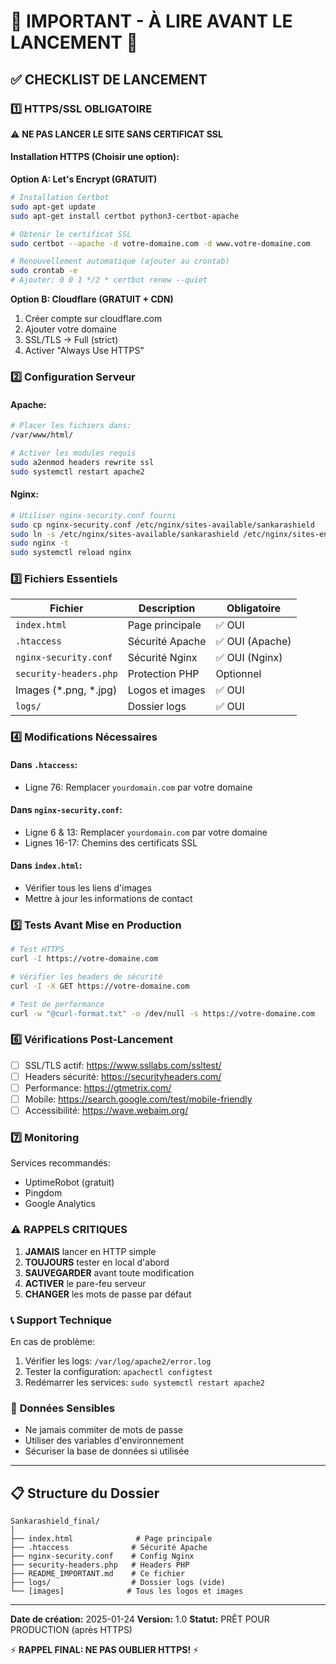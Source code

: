 # 🚨 IMPORTANT - À LIRE AVANT LE LANCEMENT 🚨

## ✅ CHECKLIST DE LANCEMENT

### 1️⃣ **HTTPS/SSL OBLIGATOIRE**
⚠️ **NE PAS LANCER LE SITE SANS CERTIFICAT SSL**

#### Installation HTTPS (Choisir une option):

**Option A: Let's Encrypt (GRATUIT)**
```bash
# Installation Certbot
sudo apt-get update
sudo apt-get install certbot python3-certbot-apache

# Obtenir le certificat SSL
sudo certbot --apache -d votre-domaine.com -d www.votre-domaine.com

# Renouvellement automatique (ajouter au crontab)
sudo crontab -e
# Ajouter: 0 0 1 */2 * certbot renew --quiet
```

**Option B: Cloudflare (GRATUIT + CDN)**
1. Créer compte sur cloudflare.com
2. Ajouter votre domaine
3. SSL/TLS → Full (strict)
4. Activer "Always Use HTTPS"

### 2️⃣ **Configuration Serveur**

#### Apache:
```bash
# Placer les fichiers dans:
/var/www/html/

# Activer les modules requis
sudo a2enmod headers rewrite ssl
sudo systemctl restart apache2
```

#### Nginx:
```bash
# Utiliser nginx-security.conf fourni
sudo cp nginx-security.conf /etc/nginx/sites-available/sankarashield
sudo ln -s /etc/nginx/sites-available/sankarashield /etc/nginx/sites-enabled/
sudo nginx -t
sudo systemctl reload nginx
```

### 3️⃣ **Fichiers Essentiels**

| Fichier | Description | Obligatoire |
|---------|-------------|-------------|
| `index.html` | Page principale | ✅ OUI |
| `.htaccess` | Sécurité Apache | ✅ OUI (Apache) |
| `nginx-security.conf` | Sécurité Nginx | ✅ OUI (Nginx) |
| `security-headers.php` | Protection PHP | Optionnel |
| Images (*.png, *.jpg) | Logos et images | ✅ OUI |
| `logs/` | Dossier logs | ✅ OUI |

### 4️⃣ **Modifications Nécessaires**

#### Dans `.htaccess`:
- Ligne 76: Remplacer `yourdomain.com` par votre domaine

#### Dans `nginx-security.conf`:
- Ligne 6 & 13: Remplacer `yourdomain.com` par votre domaine
- Lignes 16-17: Chemins des certificats SSL

#### Dans `index.html`:
- Vérifier tous les liens d'images
- Mettre à jour les informations de contact

### 5️⃣ **Tests Avant Mise en Production**

```bash
# Test HTTPS
curl -I https://votre-domaine.com

# Vérifier les headers de sécurité
curl -I -X GET https://votre-domaine.com

# Test de performance
curl -w "@curl-format.txt" -o /dev/null -s https://votre-domaine.com
```

### 6️⃣ **Vérifications Post-Lancement**

- [ ] SSL/TLS actif: https://www.ssllabs.com/ssltest/
- [ ] Headers sécurité: https://securityheaders.com/
- [ ] Performance: https://gtmetrix.com/
- [ ] Mobile: https://search.google.com/test/mobile-friendly
- [ ] Accessibilité: https://wave.webaim.org/

### 7️⃣ **Monitoring**

Services recommandés:
- UptimeRobot (gratuit)
- Pingdom
- Google Analytics

### ⚠️ **RAPPELS CRITIQUES**

1. **JAMAIS** lancer en HTTP simple
2. **TOUJOURS** tester en local d'abord
3. **SAUVEGARDER** avant toute modification
4. **ACTIVER** le pare-feu serveur
5. **CHANGER** les mots de passe par défaut

### 📞 **Support Technique**

En cas de problème:
1. Vérifier les logs: `/var/log/apache2/error.log`
2. Tester la configuration: `apachectl configtest`
3. Redémarrer les services: `sudo systemctl restart apache2`

### 🔐 **Données Sensibles**

- Ne jamais commiter de mots de passe
- Utiliser des variables d'environnement
- Sécuriser la base de données si utilisée

---

## 📋 **Structure du Dossier**

```
Sankarashield_final/
│
├── index.html              # Page principale
├── .htaccess              # Sécurité Apache
├── nginx-security.conf    # Config Nginx
├── security-headers.php   # Headers PHP
├── README_IMPORTANT.md    # Ce fichier
├── logs/                  # Dossier logs (vide)
└── [images]              # Tous les logos et images
```

---

**Date de création:** 2025-01-24
**Version:** 1.0
**Statut:** PRÊT POUR PRODUCTION (après HTTPS)

⚡ **RAPPEL FINAL: NE PAS OUBLIER HTTPS!** ⚡